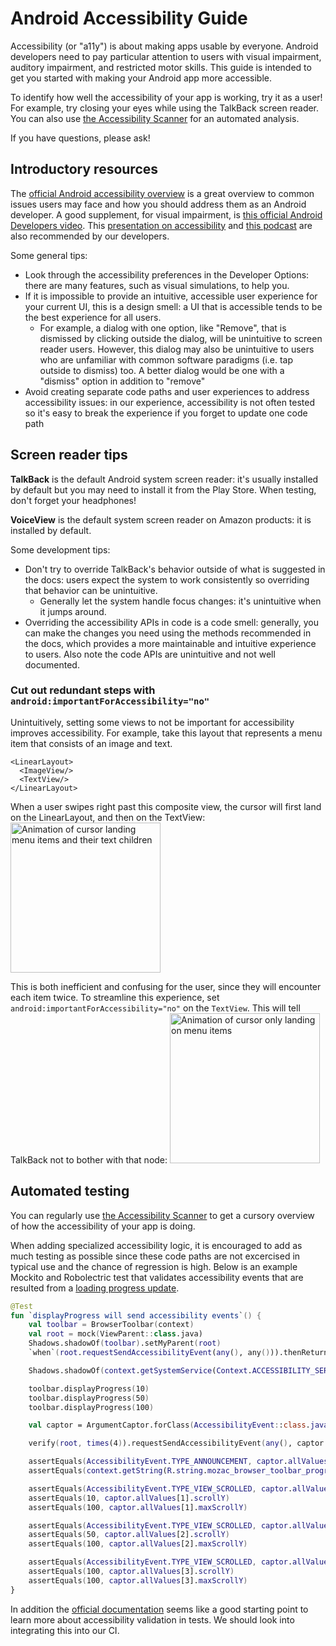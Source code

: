 # Android Accessibility Guide
Accessibility (or "a11y") is about making apps usable by everyone. Android developers need to pay particular attention to users with visual impairment, auditory impairment, and restricted motor skills. This guide is intended to get you started with making your Android app more accessible.

To identify how well the accessibility of your app is working, try it as a user! For example, try closing your eyes while using the TalkBack screen reader. You can also use [the Accessibility Scanner][scanner] for an automated analysis.

If you have questions, please ask!

## Introductory resources
The [official Android accessibility overview](https://developer.android.com/guide/topics/ui/accessibility/apps) is a great overview to common issues users may face and how you should address them as an Android developer. A good supplement, for visual impairment, is [this official Android Developers video](https://www.youtube.com/watch?v=1by5J7c5Vz4). This [presentation on accessibility](https://www.youtube.com/watch?v=UOr3mgqJU0A&feature=youtu.be&list=PLnVy79PaFHMUqqvwbjyKJZv1N8rzHOCBi) and [this podcast](https://androidbackstage.blogspot.com/2014/10/episode-14-accessibility.html) are also recommended by our developers.

Some general tips:
- Look through the accessibility preferences in the Developer Options: there are many features, such as visual simulations, to help you.
- If it is impossible to provide an intuitive, accessible user experience for your current UI, this is a design smell: a UI that is accessible tends to be the best experience for all users.
    - For example, a dialog with one option, like "Remove", that is dismissed by clicking outside the dialog, will be unintuitive to screen reader users. However, this dialog may also be unintuitive to users who are unfamiliar with common software paradigms (i.e. tap outside to dismiss) too. A better dialog would be one with a "dismiss" option in addition to "remove"
- Avoid creating separate code paths and user experiences to address accessibility issues: in our experience, accessibility is not often tested so it's easy to break the experience if you forget to update one code path

## Screen reader tips
**TalkBack** is the default Android system screen reader: it's usually installed by default but you may need to install it from the Play Store. When testing, don't forget your headphones!

**VoiceView** is the default system screen reader on Amazon products: it is installed by default.

Some development tips:
- Don't try to override TalkBack's behavior outside of what is suggested in the docs: users expect the system to work consistently so overriding that behavior can be unintuitive.
    - Generally let the system handle focus changes: it's unintuitive when it jumps around.
- Overriding the accessibility APIs in code is a code smell: generally, you can make the changes you need using the methods recommended in the docs, which provides a more maintainable and intuitive experience to users. Also note the code APIs are unintuitive and not well documented.

### Cut out redundant steps with `android:importantForAccessibility="no"`
Unintuitively, setting some views to not be important for accessibility improves accessibility.
For example, take this layout that represents a menu item that consists of an image and text.
```
<LinearLayout>
  <ImageView/>
  <TextView/>
</LinearLayout>
```
When a user swipes right past this composite view, the cursor will first land on the LinearLayout, and then on the TextView:
<img alt="Animation of cursor landing menu items and their text children" src="https://github.com/mozilla-mobile/shared-docs/raw/master/android/images/double-nav.gif" width="240">

This is both inefficient and confusing for the user, since they will encounter each item twice. To streamline this experience, set `android:importantForAccessibility="no"` on the `TextView`. This will tell TalkBack not to bother with that node:
<img alt="Animation of cursor only landing on menu items" src="https://github.com/mozilla-mobile/shared-docs/raw/master/android/images/single-nav.gif" width="240">

## Automated testing
You can regularly use [the Accessibility Scanner][scanner] to get a cursory overview of how the accessibility of your app is doing.

When adding specialized accessibility logic, it is encouraged to add as much testing as possible since these code paths are not excercised in typical use and the chance of regression is high. Below is an example Mockito and Robolectric test that validates accessibility events that are resulted from a [loading progress update](https://github.com/mozilla-mobile/android-components/pull/2526).

```kotlin
@Test
fun `displayProgress will send accessibility events`() {
    val toolbar = BrowserToolbar(context)
    val root = mock(ViewParent::class.java)
    Shadows.shadowOf(toolbar).setMyParent(root)
    `when`(root.requestSendAccessibilityEvent(any(), any())).thenReturn(false)

    Shadows.shadowOf(context.getSystemService(Context.ACCESSIBILITY_SERVICE) as AccessibilityManager).setEnabled(true)

    toolbar.displayProgress(10)
    toolbar.displayProgress(50)
    toolbar.displayProgress(100)

    val captor = ArgumentCaptor.forClass(AccessibilityEvent::class.java)

    verify(root, times(4)).requestSendAccessibilityEvent(any(), captor.capture())

    assertEquals(AccessibilityEvent.TYPE_ANNOUNCEMENT, captor.allValues[0].eventType)
    assertEquals(context.getString(R.string.mozac_browser_toolbar_progress_loading), captor.allValues[0].text[0])

    assertEquals(AccessibilityEvent.TYPE_VIEW_SCROLLED, captor.allValues[1].eventType)
    assertEquals(10, captor.allValues[1].scrollY)
    assertEquals(100, captor.allValues[1].maxScrollY)

    assertEquals(AccessibilityEvent.TYPE_VIEW_SCROLLED, captor.allValues[2].eventType)
    assertEquals(50, captor.allValues[2].scrollY)
    assertEquals(100, captor.allValues[2].maxScrollY)

    assertEquals(AccessibilityEvent.TYPE_VIEW_SCROLLED, captor.allValues[3].eventType)
    assertEquals(100, captor.allValues[3].scrollY)
    assertEquals(100, captor.allValues[3].maxScrollY)
}
```

In addition the [official documentation](https://developer.android.com/training/accessibility/testing#automated) seems like a good starting point to learn more about accessibility validation in tests. We should look into integrating this into our CI.

[scanner]: https://support.google.com/accessibility/android/answer/6376570?hl=en
